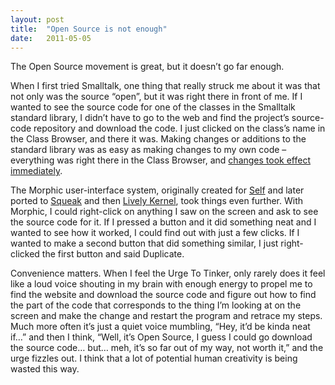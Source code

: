 ```yaml
---
layout: post
title:  "Open Source is not enough"
date:   2011-05-05
---
```


The Open Source movement is great, but it doesn’t go far enough.

When I first tried Smalltalk, one thing that really struck me about it was that not only was the source “open”, but it was right there in front of me. If I wanted to see the source code for one of the classes in the Smalltalk standard library, I didn’t have to go to the web and find the project’s source-code repository and download the code. I just clicked on the class’s name in the Class Browser, and there it was. Making changes or additions to the standard library was as easy as making changes to my own code – everything was right there in the Class Browser, and [changes took effect immediately](http://adamspitz.com/avocado/2011/04/21/why-liveness/).

The Morphic user-interface system, originally created for [Self](http://selflanguage.org/) and later ported to [Squeak](http://squeak.org/) and then [Lively Kernel](http://www.lively-kernel.org/), took things even further. With Morphic, I could right-click on anything I saw on the screen and ask to see the source code for it. If I pressed a button and it did something neat and I wanted to see how it worked, I could find out with just a few clicks. If I wanted to make a second button that did something similar, I just right-clicked the first button and said Duplicate.

Convenience matters. When I feel the Urge To Tinker, only rarely does it feel like a loud voice shouting in my brain with enough energy to propel me to find the website and download the source code and figure out how to find the part of the code that corresponds to the thing I’m looking at on the screen and make the change and restart the program and retrace my steps. Much more often it’s just a quiet voice mumbling, “Hey, it’d be kinda neat if…” and then I think, “Well, it’s Open Source, I guess I could go download the source code… but… meh, it’s so far out of my way, not worth it,” and the urge fizzles out. I think that a lot of potential human creativity is being wasted this way.
